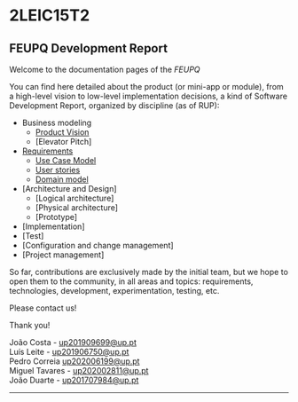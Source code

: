 # 2LEIC15T2

## FEUPQ Development Report

Welcome to the documentation pages of the _FEUPQ_

You can find here detailed about the product (or mini-app or module), from a high-level vision to low-level implementation decisions, a kind of Software Development Report, organized by discipline (as of RUP): 

* Business modeling 
  * [Product Vision](https://github.com/LEIC-ES-2021-22/2LEIC15T2/blob/2f0f802fd14b81715400484d14595271cd8e5e16/docs/ProductVision.md)
  * [Elevator Pitch]
* [Requirements](https://github.com/LEIC-ES-2021-22/2LEIC15T2/blob/2f0f802fd14b81715400484d14595271cd8e5e16/docs/requirements.md)
  * [Use Case Model](https://github.com/LEIC-ES-2021-22/2LEIC15T2/blob/2f0f802fd14b81715400484d14595271cd8e5e16/docs/requirements.md)
  * [User stories](https://github.com/LEIC-ES-2021-22/2LEIC15T2/blob/2f0f802fd14b81715400484d14595271cd8e5e16/docs/requirements.md)
  * [Domain model](https://github.com/LEIC-ES-2021-22/2LEIC15T2/blob/2f0f802fd14b81715400484d14595271cd8e5e16/docs/requirements.md)
* [Architecture and Design]
  * [Logical architecture]
  * [Physical architecture]
  * [Prototype]
* [Implementation]
* [Test]
* [Configuration and change management]
* [Project management]

So far, contributions are exclusively made by the initial team, but we hope to open them to the community, in all areas and topics: requirements, technologies, development, experimentation, testing, etc.

Please contact us! 

Thank you!

João Costa - up201909699@up.pt<br>
Luís Leite - up201906750@up.pt<br>
Pedro Correia up202006199@up.pt<br>
Miguel Tavares - up202002811@up.pt<br>
João Duarte - up201707984@up.pt<br>

---
